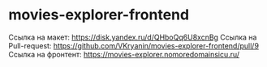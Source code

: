 # movies-explorer-frontend
Ссылка на макет: https://disk.yandex.ru/d/QHboQq6U8xcnBg
Ссылка на Pull-request: https://github.com/VKryanin/movies-explorer-frontend/pull/9
Ссылка на фронтент: https://movies-explorer.nomoredomainsicu.ru/
